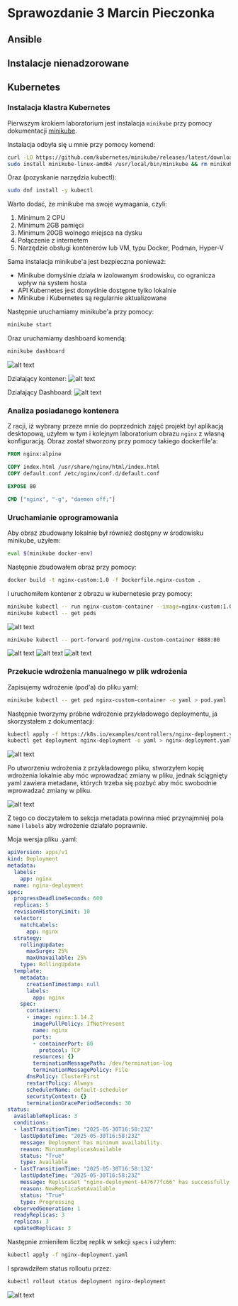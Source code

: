 # Sprawozdanie 3 Marcin Pieczonka

## Ansible

## Instalacje nienadzorowane

## Kubernetes

### Instalacja klastra Kubernetes

Pierwszym krokiem laboratorium jest instalacja `minikube` przy pomocy dokumentacji [minikube](https://minikube.sigs.k8s.io/docs/start/).

Instalacja odbyła się u mnie przy pomocy komend:
```bash
curl -LO https://github.com/kubernetes/minikube/releases/latest/download/minikube-linux-amd64
sudo install minikube-linux-amd64 /usr/local/bin/minikube && rm minikube-linux-amd64
```

Oraz (pozyskanie narzędzia kubectl):
```bash
sudo dnf install -y kubectl
```

Warto dodać, że minikube ma swoje wymagania, czyli:

1. Minimum 2 CPU
2. Minimum 2GB pamięci
3. Minimum 20GB wolnego miejsca na dysku
4. Połączenie z internetem
5. Narzędzie obsługi kontenerów lub VM, typu Docker, Podman, Hyper-V

Sama instalacja minikube'a jest bezpieczna ponieważ:
- Minikube domyślnie działa w izolowanym środowisku, co ogranicza wpływ na system hosta
- API Kubernetes jest domyślnie dostępne tylko lokalnie
- Minikube i Kubernetes są regularnie aktualizowane


Następnie uruchamiamy minikube'a przy pomocy:
```bash
minikube start
```

Oraz uruchamiamy dashboard komendą:
```bash
minikube dashboard
```

![alt text](01_minikube_install.png)

Działający kontener:
![alt text](02_working_container.png)

Działający Dashboard:
![alt text](03_working_dashboard.png)

### Analiza posiadanego kontenera

Z racji, iż wybrany przeze mnie do poprzednich zajęć projekt był aplikacją desktopową, użyłem w tym i kolejnym laboratorium obrazu `nginx` z własną konfiguracją. Obraz został stworzony przy pomocy takiego dockerfile'a:

```Dockerfile
FROM nginx:alpine

COPY index.html /usr/share/nginx/html/index.html
COPY default.conf /etc/nginx/conf.d/default.conf

EXPOSE 80

CMD ["nginx", "-g", "daemon off;"]
```

### Uruchamianie oprogramowania

Aby obraz zbudowany lokalnie był również dostępny w środowisku minikube, użyłem:
```bash
eval $(minikube docker-env)
```

Następnie zbudowałem obraz przy pomocy:
```bash
docker build -t nginx-custom:1.0 -f Dockerfile.nginx-custom .
```

I uruchomiłem kontener z obrazu w kubernetesie przy pomocy:
```bash
minikube kubectl -- run nginx-custom-container --image=nginx-custom:1.0 --port=80 --labels app=nginx-custom-container
minikube kubectl -- get pods 
```

![alt text](04_running_pod.png)

```bash
minikube kubectl -- port-forward pod/nginx-custom-container 8888:80
```
![alt text](05_port_forward_kubectl.png)
![alt text](06_port_forward_vscode.png)
![alt text](07_localhost_8888.png)


### Przekucie wdrożenia manualnego w plik wdrożenia

Zapisujemy wdrożenie (pod'a) do pliku yaml:
```bash
minikube kubectl -- get pod nginx-custom-container -o yaml > pod.yaml
```

Następnie tworzymy próbne wdrożenie przykładowego deploymentu, ja skorzystałem z dokumentacji:
```bash
kubectl apply -f https://k8s.io/examples/controllers/nginx-deployment.yaml
kubectl get deployment nginx-deployment -o yaml > nginx-deployment.yaml
```

![alt text](08_test_deployment.png)

Po utworzeniu wdrożenia z przykładowego pliku, stworzyłem kopię wdrożenia lokalnie aby móc wprowadzać zmiany w pliku, jednak ściągnięty yaml zawiera metadane, których trzeba się pozbyć aby móc swobodnie wprowadzać zmiany w pliku.

![alt text](09_metadata.png)

Z tego co doczytałem to sekcja metadata powinna mieć przynajmniej pola `name` i `labels` aby wdrożenie działało poprawnie.

Moja wersja pliku .yaml:

```yaml
apiVersion: apps/v1
kind: Deployment
metadata:
  labels:
    app: nginx
  name: nginx-deployment
spec:
  progressDeadlineSeconds: 600
  replicas: 5
  revisionHistoryLimit: 10
  selector:
    matchLabels:
      app: nginx
  strategy:
    rollingUpdate:
      maxSurge: 25%
      maxUnavailable: 25%
    type: RollingUpdate
  template:
    metadata:
      creationTimestamp: null
      labels:
        app: nginx
    spec:
      containers:
      - image: nginx:1.14.2
        imagePullPolicy: IfNotPresent
        name: nginx
        ports:
        - containerPort: 80
          protocol: TCP
        resources: {}
        terminationMessagePath: /dev/termination-log
        terminationMessagePolicy: File
      dnsPolicy: ClusterFirst
      restartPolicy: Always
      schedulerName: default-scheduler
      securityContext: {}
      terminationGracePeriodSeconds: 30
status:
  availableReplicas: 3
  conditions:
  - lastTransitionTime: "2025-05-30T16:58:23Z"
    lastUpdateTime: "2025-05-30T16:58:23Z"
    message: Deployment has minimum availability.
    reason: MinimumReplicasAvailable
    status: "True"
    type: Available
  - lastTransitionTime: "2025-05-30T16:58:13Z"
    lastUpdateTime: "2025-05-30T16:58:23Z"
    message: ReplicaSet "nginx-deployment-647677fc66" has successfully progressed.
    reason: NewReplicaSetAvailable
    status: "True"
    type: Progressing
  observedGeneration: 1
  readyReplicas: 3
  replicas: 3
  updatedReplicas: 3
```

Następnie zmieniłem liczbę replik w sekcji `specs` i użyłem:
```bash
kubectl apply -f nginx-deployment.yaml
```

I sprawdziłem status rolloutu przez:
```bash
kubectl rollout status deployment nginx-deployment
```

![alt text](10_replicas_rollout.png)